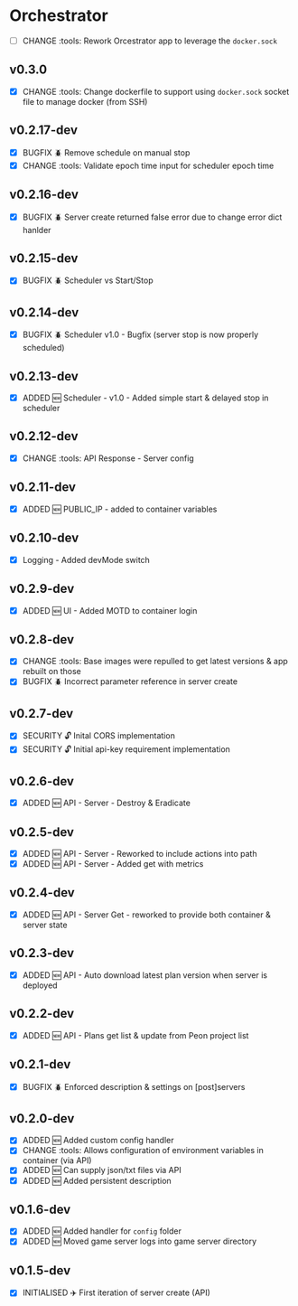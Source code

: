 # Orchestrator

- [ ] CHANGE :tools: Rework Orcestrator app to leverage the `docker.sock`

## v0.3.0

- [x] CHANGE :tools: Change dockerfile to support using `docker.sock` socket file to manage docker (from SSH)

## v0.2.17-dev

- [x] BUGFIX :beetle: Remove schedule on manual stop
- [x] CHANGE :tools: Validate epoch time input for scheduler epoch time

## v0.2.16-dev

- [x] BUGFIX :beetle: Server create returned false error due to change error dict hanlder

## v0.2.15-dev

- [x] BUGFIX :beetle: Scheduler vs Start/Stop

## v0.2.14-dev

- [x] BUGFIX :beetle: Scheduler v1.0 - Bugfix (server stop is now properly scheduled)

## v0.2.13-dev

- [x] ADDED :new: Scheduler - v1.0 - Added simple start & delayed stop in scheduler

## v0.2.12-dev

- [x] CHANGE :tools: API Response - Server config

## v0.2.11-dev

- [x] ADDED :new: PUBLIC_IP - added to container variables

## v0.2.10-dev

- [x] Logging - Added devMode switch

## v0.2.9-dev

- [x] ADDED :new: UI - Added MOTD to container login

## v0.2.8-dev

- [x] CHANGE :tools:  Base images were repulled to get latest versions & app rebuilt on those
- [x] BUGFIX :beetle: Incorrect parameter reference in server create

## v0.2.7-dev

- [x] SECURITY :unlock: Inital CORS implementation
- [x] SECURITY :unlock: Initial api-key requirement implementation

## v0.2.6-dev

- [x] ADDED :new: API - Server - Destroy & Eradicate

## v0.2.5-dev

- [x] ADDED :new: API - Server - Reworked to include actions into path
- [x] ADDED :new: API - Server - Added get with metrics

## v0.2.4-dev

- [x] ADDED :new: API - Server Get - reworked to provide both container & server state

## v0.2.3-dev

- [x] ADDED :new: API - Auto download latest plan version when server is deployed

## v0.2.2-dev

- [x] ADDED :new: API - Plans get list & update from Peon project list

## v0.2.1-dev

- [x] BUGFIX :beetle: Enforced description & settings on [post]servers

## v0.2.0-dev

- [x] ADDED :new: Added custom config handler
- [x] CHANGE :tools: Allows configuration of environment variables in container (via API)
- [x] ADDED :new: Can supply json/txt files via API
- [x] ADDED :new: Added persistent description

## v0.1.6-dev

- [x] ADDED :new: Added handler for `config` folder
- [x] ADDED :new: Moved game server logs into game server directory

## v0.1.5-dev

- [x] INITIALISED :airplane:  First iteration of server create (API)